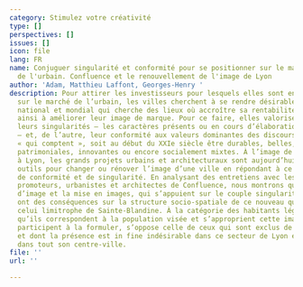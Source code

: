 ```yaml
---
category: Stimulez votre créativité
type: []
perspectives: []
issues: []
icon: file
lang: FR
name: Conjuguer singularité et conformité pour se positionner sur le marché international
  de l'urbain. Confluence et le renouvellement de l'image de Lyon
author: 'Adam, Matthieu Laffont, Georges-Henry '
description: Pour attirer les investisseurs pour lesquels elles sont en concurrence
  sur le marché de l’urbain, les villes cherchent à se rendre désirables pour un capital
  national et mondial qui cherche des lieux où accroître sa rentabilité. Elles travaillent
  ainsi à améliorer leur image de marque. Pour ce faire, elles valorisent, d’un côté,
  leurs singularités – les caractères présents ou en cours d’élaboration qui les distinguent
  – et, de l’autre, leur conformité aux valeurs dominantes des discours sur les villes
  « qui comptent », soit au début du XXIe siècle être durables, belles, festives,
  patrimoniales, innovantes ou encore socialement mixtes. À l’image de Confluence
  à Lyon, les grands projets urbains et architecturaux sont aujourd’hui de précieux
  outils pour changer ou rénover l’image d’une ville en répondant à ce double objectif
  de conformité et de singularité. En analysant des entretiens avec les aménageurs,
  promoteurs, urbanistes et architectes de Confluence, nous montrons que le changement
  d’image et la mise en images, qui s’appuient sur le couple singularité/conformité,
  ont des conséquences sur la structure socio-spatiale de ce nouveau quartier et sur
  celui limitrophe de Sainte-Blandine. À la catégorie des habitants légitimés parce
  qu’ils correspondent à la population visée et s’approprient cette image autant qu’ils
  participent à la formuler, s’oppose celle de ceux qui sont exclus de cette image
  et dont la présence est in fine indésirable dans ce secteur de Lyon et, par extension,
  dans tout son centre-ville.
file: ''
url: ''

---
```

